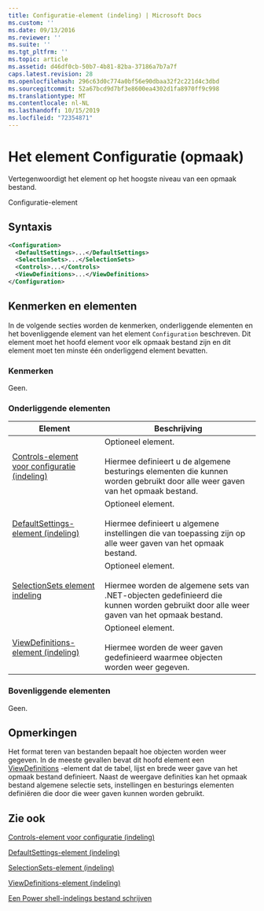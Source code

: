 ```yaml
---
title: Configuratie-element (indeling) | Microsoft Docs
ms.custom: ''
ms.date: 09/13/2016
ms.reviewer: ''
ms.suite: ''
ms.tgt_pltfrm: ''
ms.topic: article
ms.assetid: d46df0cb-50b7-4b81-82ba-37186a7b7a7f
caps.latest.revision: 28
ms.openlocfilehash: 296c63d0c774a0bf56e90dbaa32f2c221d4c3dbd
ms.sourcegitcommit: 52a67bcd9d7bf3e8600ea4302d1fa8970ff9c998
ms.translationtype: MT
ms.contentlocale: nl-NL
ms.lasthandoff: 10/15/2019
ms.locfileid: "72354871"
---
```

# <a name="configuration-element-format"></a>Het element Configuratie (opmaak)

Vertegenwoordigt het element op het hoogste niveau van een opmaak bestand.

Configuratie-element

## <a name="syntax"></a>Syntaxis

```xml
<Configuration>
  <DefaultSettings>...</DefaultSettings>
  <SelectionSets>...</SelectionSets>
  <Controls>...</Controls>
  <ViewDefinitions>...</ViewDefinitions>
</Configuration>

```

## <a name="attributes-and-elements"></a>Kenmerken en elementen

In de volgende secties worden de kenmerken, onderliggende elementen en het bovenliggende element van het element `Configuration` beschreven. Dit element moet het hoofd element voor elk opmaak bestand zijn en dit element moet ten minste één onderliggend element bevatten.

### <a name="attributes"></a>Kenmerken

Geen.

### <a name="child-elements"></a>Onderliggende elementen

|Element|Beschrijving|
|-------------|-----------------|
|[Controls-element voor configuratie (indeling)](./controls-element-for-configuration-format.md)|Optioneel element.<br /><br /> Hiermee definieert u de algemene besturings elementen die kunnen worden gebruikt door alle weer gaven van het opmaak bestand.|
|[DefaultSettings-element (indeling)](./defaultsettings-element-format.md)|Optioneel element.<br /><br /> Hiermee definieert u algemene instellingen die van toepassing zijn op alle weer gaven van het opmaak bestand.|
|[SelectionSets element indeling](./selectionsets-element-format.md)|Optioneel element.<br /><br /> Hiermee worden de algemene sets van .NET-objecten gedefinieerd die kunnen worden gebruikt door alle weer gaven van het opmaak bestand.|
|[ViewDefinitions-element (indeling)](./viewdefinitions-element-format.md)|Optioneel element.<br /><br /> Hiermee worden de weer gaven gedefinieerd waarmee objecten worden weer gegeven.|

### <a name="parent-elements"></a>Bovenliggende elementen

Geen.

## <a name="remarks"></a>Opmerkingen

Het format teren van bestanden bepaalt hoe objecten worden weer gegeven. In de meeste gevallen bevat dit hoofd element een [ViewDefinitions](./viewdefinitions-element-format.md) -element dat de tabel, lijst en brede weer gave van het opmaak bestand definieert. Naast de weergave definities kan het opmaak bestand algemene selectie sets, instellingen en besturings elementen definiëren die door die weer gaven kunnen worden gebruikt.

## <a name="see-also"></a>Zie ook

[Controls-element voor configuratie (indeling)](./controls-element-for-configuration-format.md)

[DefaultSettings-element (indeling)](./defaultsettings-element-format.md)

[SelectionSets-element (indeling)](./selectionsets-element-format.md)

[ViewDefinitions-element (indeling)](./viewdefinitions-element-format.md)

[Een Power shell-indelings bestand schrijven](./writing-a-powershell-formatting-file.md)
